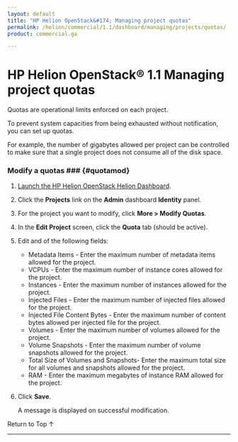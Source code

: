 ```yaml
---
layout: default
title: "HP Helion OpenStack&#174; Managing project quotas"
permalink: /helion/commercial/1.1/dashboard/managing/projects/quotas/
product: commercial.ga

---
```

<!--PUBLISHED-->

<script>

function PageRefresh {
onLoad="window.refresh"
}

PageRefresh();

</script>

<!--
<p style="font-size: small;"> <a href="/helion/commercial/1.1/ga1/install/">&#9664; PREV</a> | <a href="/helion/commercial/1.1/ga1/install-overview/">&#9650; UP</a> | <a href="/helion/commercial/1.1/ga1/">NEXT &#9654;</a> 
-->

# HP Helion OpenStack&#174; 1.1 Managing project quotas

Quotas are operational limits enforced on each project. 

To prevent system capacities from being exhausted without notification, you can set up quotas. 

For example, the number of gigabytes allowed per project can be controlled to make sure that a single project does not consume all of the disk space. 

### Modify a quotas ### {#quotamod}

1. [Launch the HP Helion OpenStack Helion Dashboard](/helion/openstack/1.1/dashboard/login/).

2. Click the **Projects** link on the **Admin** dashboard **Identity** panel.

3. For the project you want to modify, click **More &gt; Modify Quotas**. 

4. In the **Edit Project** screen, click the **Quota** tab (should be active).

5. Edit and of the following fields:

	* Metadata Items - Enter the maximum number of metadata items allowed for the project.</li>
	* VCPUs - Enter the maximum number of instance cores allowed for the project.</li>
	* Instances - Enter the maximum number of instances allowed for the project.</li>
	* Injected Files - Enter the maximum number of injected files allowed for the project.</li>
	* Injected File Content Bytes - Enter the maximum number of content bytes allowed per injected file  for the project.</li>
	* Volumes - Enter the maximum number of volumes allowed for the project.</li>
	* Volume Snapshots - Enter the maximum number of volume snapshots allowed for the project.</li>
	* Total Size of Volumes and Snapshots- Enter the maximum total size for all volumes and snapshots allowed for the project.</li>
	* RAM - Enter the maximum megabytes of instance RAM allowed  for the project.</li>

6. Click **Save**.<br />

	A message is displayed on successful modification.

<p><a href="#top" style="padding:14px 0px 14px 0px; text-decoration: none;"> Return to Top &#8593; </a>


----
